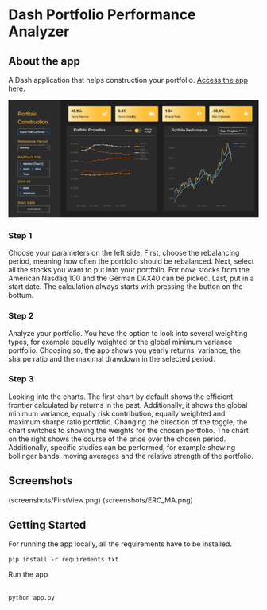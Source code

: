 # Dash Portfolio Performance Analyzer

## About the app

A Dash application that helps construction your portfolio. 
[Access the app here.](http://timbstn.pythonanywhere.com/)

<img src="screenshots/ERC_MA.PNG?raw=true"/>

### Step 1

Choose your parameters on the left side. First, choose the rebalancing period, meaning how often the portfolio should be rebalanced. 
Next, select all the stocks you want to put into your portfolio. For now, stocks from the American Nasdaq 100 and the German DAX40
can be picked. Last, put in a start date. The calculation always starts with pressing the button on the bottum. 

### Step 2
Analyze your portfolio. You have the option to look into several weighting types, for example equally weighted or the global minimum 
variance portfolio. Choosing so, the app shows you yearly returns, variance, the sharpe ratio and the maximal drawdown in the 
selected period. 

### Step 3
Looking into the charts. The first chart by default shows the efficient frontier calculated by returns in the past. Additionally,
it shows the global minimum variance, equally risk contribution, equally weighted and maximum sharpe ratio portfolio. Changing the
direction of the toggle, the chart switches to showing the weights for the chosen portfolio.
The chart on the right shows the course of the price over the chosen period. Additionally, specific studies can be performed, for example
showing bollinger bands, moving averages and the relative strength of the portfolio.



## Screenshots

(screenshots/FirstView.png)
(screenshots/ERC_MA.png)


## Getting Started
For running the app locally, all the requirements have to be installed.


```
pip install -r requirements.txt

```

Run the app

```

python app.py

```

